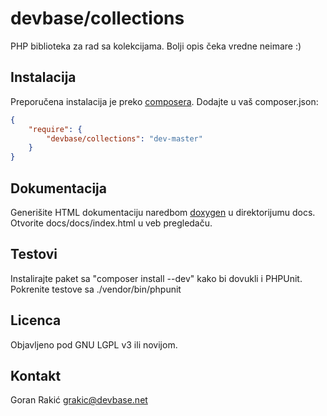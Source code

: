# devbase/collections

PHP biblioteka za rad sa kolekcijama. Bolji opis čeka vredne neimare :)

## Instalacija

Preporučena instalacija je preko [composera](http://getcomposer.org). Dodajte u vaš composer.json:

```JSON
{
    "require": {
        "devbase/collections": "dev-master"
    }
}
```

## Dokumentacija

Generišite HTML dokumentaciju naredbom [doxygen](http://www.doxygen.org) u direktorijumu docs. Otvorite
docs/docs/index.html u veb pregledaču.

## Testovi

Instalirajte paket sa "composer install --dev" kako bi dovukli i PHPUnit. Pokrenite testove sa
./vendor/bin/phpunit

## Licenca

Objavljeno pod GNU LGPL v3 ili novijom.

## Kontakt

Goran Rakić <grakic@devbase.net>
